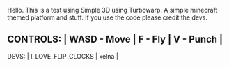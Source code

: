 Hello. This is a test using Simple 3D using Turbowarp. A simple minecraft themed platform and stuff.
If you use the code please credit the devs.

CONTROLS:
| WASD - Move |
F - Fly |
V - Punch |
----------------
DEVS:
| I_LOVE_FLIP_CLOCKS |
xelna |
